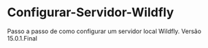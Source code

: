 # Configurar-Servidor-Wildfly
Passo a passo de como configurar um servidor local Wildfly.  Versão 15.0.1.Final
